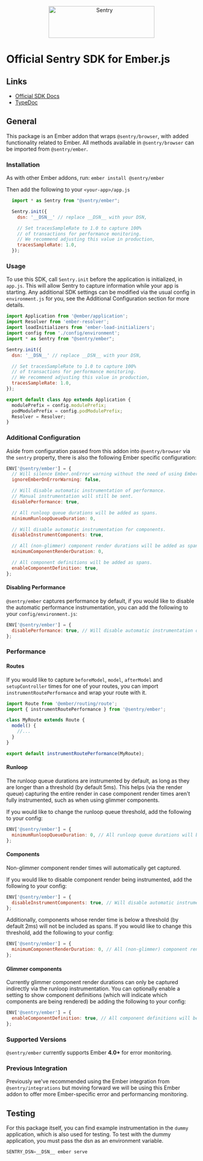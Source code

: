 <p align="center">
  <a href="https://sentry.io/?utm_source=github&utm_medium=logo" target="_blank">
    <img src="https://sentry-brand.storage.googleapis.com/sentry-wordmark-dark-280x84.png" alt="Sentry" width="280" height="84">
  </a>
</p>

# Official Sentry SDK for Ember.js

## Links

- [Official SDK Docs](https://docs.sentry.io/quickstart/)
- [TypeDoc](http://getsentry.github.io/sentry-javascript/)

## General

This package is an Ember addon that wraps `@sentry/browser`, with added functionality related to Ember. All methods available in
`@sentry/browser` can be imported from `@sentry/ember`.

### Installation

As with other Ember addons, run:
`ember install @sentry/ember`

Then add the following to your `<your-app>/app.js`

```javascript
  import * as Sentry from "@sentry/ember";

  Sentry.init({
    dsn: '__DSN__' // replace __DSN__ with your DSN,

    // Set tracesSampleRate to 1.0 to capture 100%
    // of transactions for performance monitoring.
    // We recommend adjusting this value in production,
    tracesSampleRate: 1.0,
  });
```

### Usage

To use this SDK, call `Sentry.init` before the application is initialized, in `app.js`. This will allow Sentry to capture information while your app is starting.
Any additional SDK settings can be modified via the usual config in `environment.js` for you, see the Additional Configuration section for more details.

```javascript
import Application from '@ember/application';
import Resolver from 'ember-resolver';
import loadInitializers from 'ember-load-initializers';
import config from './config/environment';
import * as Sentry from "@sentry/ember";

Sentry.init({
  dsn: '__DSN__' // replace __DSN__ with your DSN,

  // Set tracesSampleRate to 1.0 to capture 100%
  // of transactions for performance monitoring.
  // We recommend adjusting this value in production,
  tracesSampleRate: 1.0,
});

export default class App extends Application {
  modulePrefix = config.modulePrefix;
  podModulePrefix = config.podModulePrefix;
  Resolver = Resolver;
}
```

### Additional Configuration

Aside from configuration passed from this addon into `@sentry/browser` via the `sentry` property, there is also the following Ember specific configuration:

```javascript
ENV['@sentry/ember'] = {
  // Will silence Ember.onError warning without the need of using Ember debugging tools.
  ignoreEmberOnErrorWarning: false,

  // Will disable automatic instrumentation of performance.
  // Manual instrumentation will still be sent.
  disablePerformance: true,

  // All runloop queue durations will be added as spans.
  minimumRunloopQueueDuration: 0,

  // Will disable automatic instrumentation for components.
  disableInstrumentComponents: true,

  // All (non-glimmer) component render durations will be added as spans.
  minimumComponentRenderDuration: 0,

  // All component definitions will be added as spans.
  enableComponentDefinition: true,
};
```

#### Disabling Performance


`@sentry/ember` captures performance by default, if you would like to disable the automatic performance instrumentation, you can add the following to your `config/environment.js`:

```javascript
ENV['@sentry/ember'] = {
  disablePerformance: true, // Will disable automatic instrumentation of performance. Manual instrumentation will still be sent.
};
```


### Performance

#### Routes

If you would like to capture `beforeModel`, `model`, `afterModel` and `setupController` times for one of your routes,
you can import `instrumentRoutePerformance` and wrap your route with it.

```javascript
import Route from '@ember/routing/route';
import { instrumentRoutePerformance } from '@sentry/ember';

class MyRoute extends Route {
  model() {
    //...
  }
}

export default instrumentRoutePerformance(MyRoute);
```

#### Runloop

The runloop queue durations are instrumented by default, as long as they are longer than a threshold (by default 5ms).
This helps (via the render queue) capturing the entire render in case component render times aren't fully instrumented,
such as when using glimmer components.

If you would like to change the runloop queue threshold, add the following to your config:

```javascript
ENV['@sentry/ember'] = {
  minimumRunloopQueueDuration: 0, // All runloop queue durations will be added as spans.
};
```

#### Components

Non-glimmer component render times will automatically get captured.

If you would like to disable component render being instrumented, add the following to your config:

```javascript
ENV['@sentry/ember'] = {
  disableInstrumentComponents: true, // Will disable automatic instrumentation for components.
};
```

Additionally, components whose render time is below a threshold (by default 2ms) will not be included as spans.
If you would like to change this threshold, add the following to your config:

```javascript
ENV['@sentry/ember'] = {
  minimumComponentRenderDuration: 0, // All (non-glimmer) component render durations will be added as spans.
};
```

#### Glimmer components

Currently glimmer component render durations can only be captured indirectly via the runloop instrumentation. You can
optionally enable a setting to show component definitions (which will indicate which components are being rendered) be
adding the following to your config:

```javascript
ENV['@sentry/ember'] = {
  enableComponentDefinition: true, // All component definitions will be added as spans.
};
```

### Supported Versions

`@sentry/ember` currently supports Ember **4.0+** for error monitoring.

### Previous Integration

Previously we've recommended using the Ember integration from `@sentry/integrations` but moving forward we will be using
this Ember addon to offer more Ember-specific error and performancing monitoring.

## Testing

For this package itself, you can find example instrumentation in the `dummy` application, which is also used for testing.
To test with the dummy application, you must pass the dsn as an environment variable.

```javascript
SENTRY_DSN=__DSN__ ember serve
```
